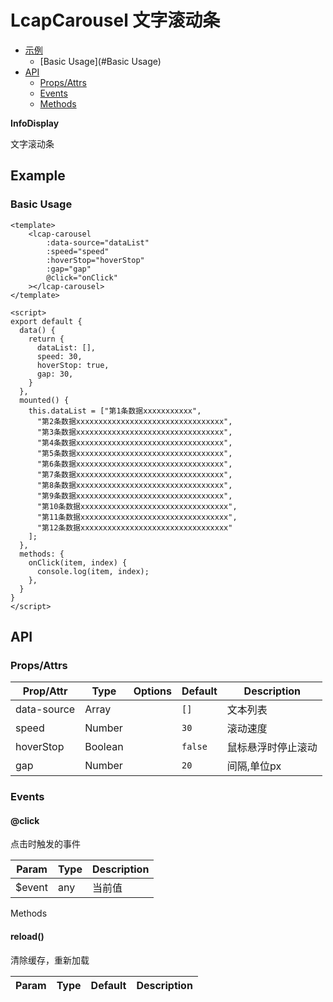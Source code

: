 <!-- 该 README.md 根据 api.yaml 和 docs/*.md 自动生成，为了方便在 GitHub 和 NPM 上查阅。如需修改，请查看源文件 -->

# LcapCarousel 文字滚动条

- [示例](#示例)
    - [Basic Usage](#Basic Usage)
- [API]()
    - [Props/Attrs](#propsattrs)
    - [Events](#events)
    - [Methods](#methods)

**InfoDisplay**

文字滚动条

## Example
### Basic Usage

``` vue
<template>
    <lcap-carousel
        :data-source="dataList"
        :speed="speed"
        :hoverStop="hoverStop"
        :gap="gap"
        @click="onClick"
    ></lcap-carousel>
</template>

<script>
export default {
  data() {
    return {
      dataList: [],
      speed: 30,
      hoverStop: true,
      gap: 30,
    }
  },
  mounted() {
    this.dataList = ["第1条数据xxxxxxxxxxx",
      "第2条数据xxxxxxxxxxxxxxxxxxxxxxxxxxxxxxxxx",
      "第3条数据xxxxxxxxxxxxxxxxxxxxxxxxxxxxxxxxx",
      "第4条数据xxxxxxxxxxxxxxxxxxxxxxxxxxxxxxxxx",
      "第5条数据xxxxxxxxxxxxxxxxxxxxxxxxxxxxxxxxx",
      "第6条数据xxxxxxxxxxxxxxxxxxxxxxxxxxxxxxxxx",
      "第7条数据xxxxxxxxxxxxxxxxxxxxxxxxxxxxxxxxx",
      "第8条数据xxxxxxxxxxxxxxxxxxxxxxxxxxxxxxxxx",
      "第9条数据xxxxxxxxxxxxxxxxxxxxxxxxxxxxxxxxx",
      "第10条数据xxxxxxxxxxxxxxxxxxxxxxxxxxxxxxxxx",
      "第11条数据xxxxxxxxxxxxxxxxxxxxxxxxxxxxxxxxx",
      "第12条数据xxxxxxxxxxxxxxxxxxxxxxxxxxxxxxxxx"
    ];
  },
  methods: {
    onClick(item, index) {
      console.log(item, index);
    },
  }
}
</script>
```

## API
### Props/Attrs

| Prop/Attr | Type | Options | Default | Description |
| --------- | ---- | ------- | ------- | ----------- |
| data-source | Array |  | `[]` | 文本列表 |
| speed | Number |  | `30` | 滚动速度 |
| hoverStop | Boolean |  | `false` | 鼠标悬浮时停止滚动 |
| gap | Number |  | `20` | 间隔,单位px |

### Events

#### @click

点击时触发的事件

| Param | Type | Description |
| ----- | ---- | ----------- |
| $event | any | 当前值 |

Methods

#### reload()

清除缓存，重新加载

| Param | Type | Default | Description |
| ----- | ---- | ------- | ----------- |

